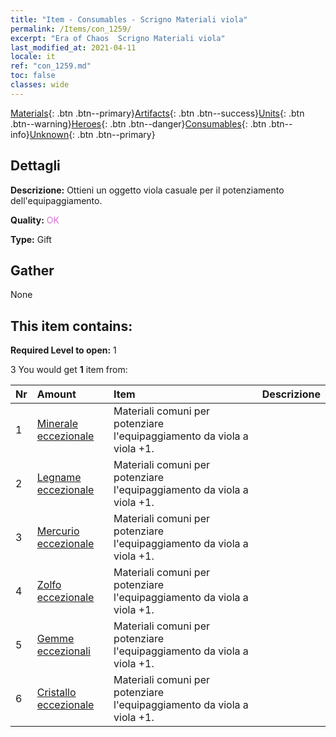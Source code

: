 ```yaml
---
title: "Item - Consumables - Scrigno Materiali viola"
permalink: /Items/con_1259/
excerpt: "Era of Chaos  Scrigno Materiali viola"
last_modified_at: 2021-04-11
locale: it
ref: "con_1259.md"
toc: false
classes: wide
---
```

 [Materials](/it/Items/){: .btn .btn--primary}[Artifacts](/it/Items/Artifacts/){: .btn .btn--success}[Units](/it/Items/Units/){: .btn .btn--warning}[Heroes](/it/Items/Heroes/){: .btn .btn--danger}[Consumables](/it/Items/Consumables/){: .btn .btn--info}[Unknown](/it/Items/Unknown/){: .btn .btn--primary}

## Dettagli
 **Descrizione:** Ottieni un oggetto viola casuale per il potenziamento dell'equipaggiamento.

 **Quality:** <span style="color: #DA70D6">OK</span>

 **Type:** Gift

## Gather

  None

## This item contains:

 **Required Level to open:** 1

 3 You would get **1** item  from:

  | Nr | Amount |     Item    | Descrizione |
  |:---|:-------|:------------|:-----------:|
  | 1 | [Minerale eccezionale](/it/Items/mat_33/) | Materiali comuni per potenziare l'equipaggiamento da viola a viola +1. | 
  | 2 | [Legname eccezionale](/it/Items/mat_34/) | Materiali comuni per potenziare l'equipaggiamento da viola a viola +1. | 
  | 3 | [Mercurio eccezionale](/it/Items/mat_35/) | Materiali comuni per potenziare l'equipaggiamento da viola a viola +1. | 
  | 4 | [Zolfo eccezionale](/it/Items/mat_36/) | Materiali comuni per potenziare l'equipaggiamento da viola a viola +1. | 
  | 5 | [Gemme eccezionali](/it/Items/mat_37/) | Materiali comuni per potenziare l'equipaggiamento da viola a viola +1. | 
  | 6 | [Cristallo eccezionale](/it/Items/mat_38/) | Materiali comuni per potenziare l'equipaggiamento da viola a viola +1. | 
